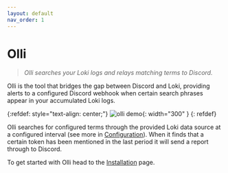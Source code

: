 ```yaml
---
layout: default
nav_order: 1
---
```


# Olli

> *Olli searches your Loki logs and relays matching terms to Discord.*

Olli is the tool that bridges the gap between Discord and Loki, providing alerts to a configured Discord webhook when certain search phrases appear in your accumulated Loki logs.

{:refdef: style="text-align: center;"}
![olli demo](https://i.imgur.com/hWMq9xk.png){: width="300" }
{: refdef}

Olli searches for configured terms through the provided Loki data source at a configured interval (see more in [Configuration](./configuration.md)). When it finds that a certain token has been mentioned in the last period it will send a report through to Discord.

To get started with Olli head to the [Installation](./installation.md) page.
